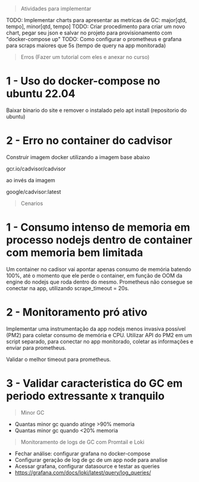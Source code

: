 > Atividades para implementar

TODO: Implementar charts para apresentar as metricas de GC: major[qtd, tempo], minor[qtd, tempo]
TODO: Criar procedimento para criar um novo chart, pegar seu json e salvar no projeto para provisionamento com "docker-compose up"
TODO: Como configurar o prometheus e grafana para scraps maiores que 5s (tempo de query na app monitorada)

> Erros (Fazer um tutorial com eles e anexar no curso)

# 1 - Uso do docker-compose no ubuntu 22.04

Baixar binario do site e remover o instalado pelo apt install (repositorio do ubuntu)

# 2 - Erro no container do cadvisor

Construir imagem docker utilizando a imagem base abaixo

gcr.io/cadvisor/cadvisor

ao invés da imagem

google/cadvisor:latest

> Cenarios

# 1 - Consumo intenso de memoria em processo nodejs dentro de container com memoria bem limitada

Um container no cadisor vai apontar apenas consumo de memória batendo 100%, até o momento que
ele perde o container, em função de OOM da engine do nodejs que roda dentro do mesmo.
Prometheus não consegue se conectar na app, utilizando scrape_timeout = 20s.

# 2 - Monitoramento pró ativo

Implementar uma instrumentação da app nodejs menos invasiva possível (PM2) para coletar consumo de memória e CPU.
Utilizar API do PM2 em um script separado, para conectar no app monitorado, coletar as informações e enviar para
prometheus.

Validar o melhor timeout para prometheus.

# 3 - Validar caracteristica do GC em periodo extressante x tranquilo

> Minor GC

- Quantas minor gc quando atinge >90% memoria
- Quantas minor gc quando <20% memoria

> Monitoramento de logs de GC com Promtail e Loki

- Fechar análise: configurar grafana no docker-compose
- Configurar geração de log de gc de um app node para analise
- Acessar grafana, configurar datasource e testar as queries
- https://grafana.com/docs/loki/latest/query/log_queries/
